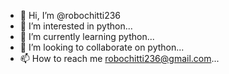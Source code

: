 - 👋 Hi, I’m @robochitti236
- 👀 I’m interested in python...
- 🌱 I’m currently learning python...
- 💞️ I’m looking to collaborate on python...
- 📫 How to reach me robochitti236@gmail.com...

<!---
robochitti236/robochitti236 is a ✨ special ✨ repository because its `README.md` (this file) appears on your GitHub profile.
You can click the Preview link to take a look at your changes.
--->
